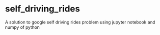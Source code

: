# self_driving_rides
A solution to google self driving rides problem using jupyter notebook and numpy of python
